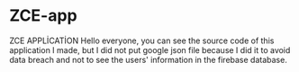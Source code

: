 # ZCE-app
ZCE  APPLİCATİON
Hello everyone, you can see the source code of this application I made, but I did not put google json file because I did it to avoid data breach and not to see the users' information in the firebase database.
